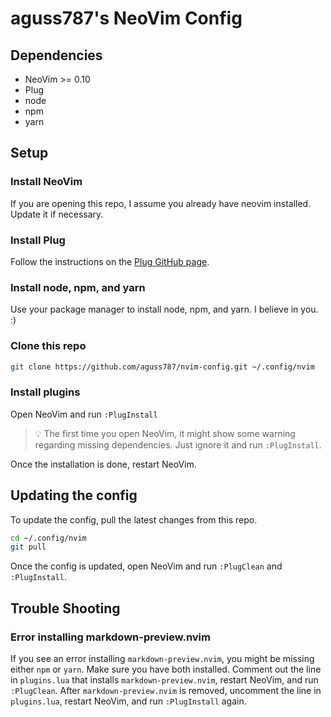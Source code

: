 # aguss787's NeoVim Config

## Dependencies

- NeoVim >= 0.10
- Plug
- node
- npm
- yarn

## Setup

### Install NeoVim

If you are opening this repo, I assume you already have neovim installed. Update it if necessary.

### Install Plug

Follow the instructions on the [Plug GitHub page](https://github.com/junegunn/vim-plug?tab=readme-ov-file#installation).

### Install node, npm, and yarn

Use your package manager to install node, npm, and yarn. I believe in you. :)

### Clone this repo

```bash
git clone https://github.com/aguss787/nvim-config.git ~/.config/nvim
```

### Install plugins

Open NeoVim and run `:PlugInstall`

> :bulb: The first time you open NeoVim, it might show some warning regarding missing dependencies. Just ignore it and run `:PlugInstall`.

Once the installation is done, restart NeoVim.

## Updating the config

To update the config, pull the latest changes from this repo.

```bash
cd ~/.config/nvim
git pull
```

Once the config is updated, open NeoVim and run `:PlugClean` and `:PlugInstall`.

## Trouble Shooting

### Error installing markdown-preview.nvim

If you see an error installing `markdown-preview.nvim`, you might be missing either `npm` or `yarn`. Make sure you have both installed.
Comment out the line in `plugins.lua` that installs `markdown-preview.nvim`, restart NeoVim, and run `:PlugClean`.
After `markdown-preview.nvim` is removed, uncomment the line in `plugins.lua`, restart NeoVim, and run `:PlugInstall` again.

